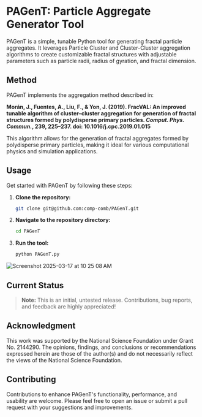 # PAGenT: Particle Aggregate Generator Tool

PAGenT is a simple, tunable Python tool for generating fractal particle aggregates. It leverages Particle Cluster and Cluster-Cluster aggregation algorithms to create customizable fractal structures with adjustable parameters such as particle radii, radius of gyration, and fractal dimension.

## Method

PAGenT implements the aggregation method described in:

**Morán, J., Fuentes, A., Liu, F., & Yon, J. (2019). FracVAL: An improved tunable algorithm of cluster–cluster aggregation for generation of fractal structures formed by polydisperse primary particles. *Comput. Phys. Commun.*, 239, 225–237. doi: 10.1016/j.cpc.2019.01.015**

This algorithm allows for the generation of fractal aggregates formed by polydisperse primary particles, making it ideal for various computational physics and simulation applications.

## Usage

Get started with PAGenT by following these steps:

1. **Clone the repository:**
   ```bash
   git clone git@github.com:comp-comb/PAGenT.git
   ```

2. **Navigate to the repository directory:**
   ```bash
   cd PAGenT
   ```

3. **Run the tool:**
   ```bash
   python PAGenT.py
   ```

![Screenshot 2025-03-17 at 10 25 08 AM](https://github.com/user-attachments/assets/4abecf6b-c1e3-4538-9abd-af3f3de3df86)


## Current Status

> **Note:** This is an initial, untested release. Contributions, bug reports, and feedback are highly appreciated!

## Acknowledgment

This work was supported by the National Science Foundation under Grant No. 2144290. The opinions, findings, and conclusions or recommendations expressed herein are those of the author(s) and do not necessarily reflect the views of the National Science Foundation.

## Contributing

Contributions to enhance PAGenT's functionality, performance, and usability are welcome. Please feel free to open an issue or submit a pull request with your suggestions and improvements.


